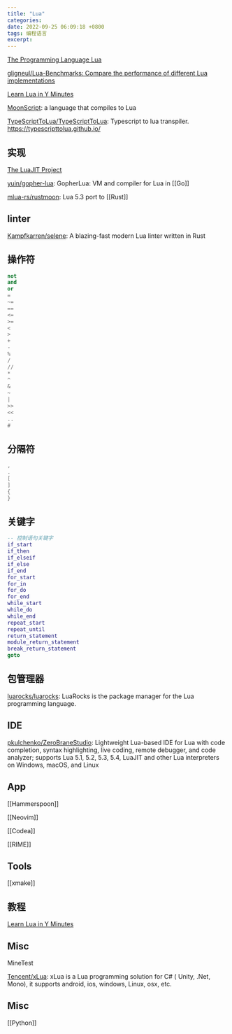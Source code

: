 ```yaml
---
title: "Lua"
categories: 
date: 2022-09-25 06:09:18 +0800
tags: 编程语言
excerpt: 
---
```



[The Programming Language Lua](http://www.lua.org/)


[gligneul/Lua-Benchmarks: Compare the performance of different Lua implementations](https://github.com/gligneul/Lua-Benchmarks)

[Learn Lua in Y Minutes](https://learnxinyminutes.com/docs/lua/)

[MoonScript](https://moonscript.org/): a language that compiles to Lua

[TypeScriptToLua/TypeScriptToLua](https://github.com/TypeScriptToLua/TypeScriptToLua): Typescript to lua transpiler. https://typescripttolua.github.io/

## 实现

[The LuaJIT Project](http://luajit.org/)

[yuin/gopher-lua](https://github.com/yuin/gopher-lua): GopherLua: VM and compiler for Lua in [[Go]]

[mlua-rs/rustmoon](https://github.com/mlua-rs/rustmoon): Lua 5.3 port to [[Rust]]

## linter

[Kampfkarren/selene](https://github.com/Kampfkarren/selene): A blazing-fast modern Lua linter written in Rust



## 操作符

```lua
not
and
or
=
~=
==
<=
>=
<
>
+
-
%
/
//
*
^
&
~
|
>>
<<
..
#

```


## 分隔符

```lua
,
.
[
]
{
}


```


## 关键字


```lua
-- 控制语句关键字
if_start
if_then
if_elseif
if_else
if_end
for_start
for_in
for_do
for_end
while_start
while_do
while_end
repeat_start
repeat_until
return_statement
module_return_statement
break_return_statement
goto


```


## 包管理器

[luarocks/luarocks](https://github.com/luarocks/luarocks): LuaRocks is the package manager for the Lua programming language.

## IDE

[pkulchenko/ZeroBraneStudio](https://github.com/pkulchenko/ZeroBraneStudio): Lightweight Lua-based IDE for Lua with code completion, syntax highlighting, live coding, remote debugger, and code analyzer; supports Lua 5.1, 5.2, 5.3, 5.4, LuaJIT and other Lua interpreters on Windows, macOS, and Linux



## App


[[Hammerspoon]]

[[Neovim]]

[[Codea]]

[[RIME]]


## Tools

[[xmake]]

## 教程

[Learn Lua in Y Minutes](https://learnxinyminutes.com/docs/lua/)

## Misc


MineTest



[Tencent/xLua](https://github.com/Tencent/xLua): xLua is a Lua programming solution for C# ( Unity, .Net, Mono), it supports android, ios, windows, Linux, osx, etc.




## Misc

[[Python]]

